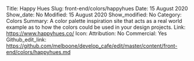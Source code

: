 Title: Happy Hues 
Slug: front-end/colors/happyhues
Date: 15 August 2020
Show_date: No
Modified: 15 August 2020
Show_modified: No
Category: Colors
Summary: A color palette inspiration site that acts as a real world example as to how the colors could be used in your design projects.
Link: https://www.happyhues.co/
Icon: 
Attribution: No
Commercial: Yes
Github_edit_link: https://github.com/melboone/develop_cafe/edit/master/content/front-end/colors/happyhues.md